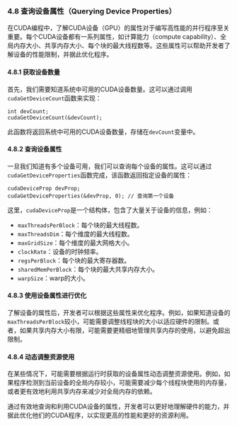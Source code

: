 ### 4.8 查询设备属性（Querying Device Properties）

在CUDA编程中，了解CUDA设备（GPU）的属性对于编写高性能的并行程序至关重要。每个CUDA设备都有一系列属性，如计算能力（compute capability）、全局内存大小、共享内存大小、每个块的最大线程数等。这些属性可以帮助开发者了解设备的性能限制，并据此优化程序。

#### 4.8.1 获取设备数量

首先，我们需要知道系统中可用的CUDA设备数量。这可以通过调用`cudaGetDeviceCount`函数来实现：

```cuda
int devCount;
cudaGetDeviceCount(&devCount);
```

此函数将返回系统中可用的CUDA设备数量，存储在`devCount`变量中。

#### 4.8.2 查询设备属性

一旦我们知道有多个设备可用，我们可以查询每个设备的属性。这可以通过`cudaGetDeviceProperties`函数完成，该函数返回指定设备的属性：

```cuda
cudaDeviceProp devProp;
cudaGetDeviceProperties(&devProp, 0); // 查询第一个设备
```

这里，`cudaDeviceProp`是一个结构体，包含了大量关于设备的信息，例如：

- `maxThreadsPerBlock`：每个块的最大线程数。
- `maxThreadsDim`：每个维度的最大线程数。
- `maxGridSize`：每个维度的最大网格大小。
- `clockRate`：设备的时钟频率。
- `regsPerBlock`：每个块的最大寄存器数。
- `sharedMemPerBlock`：每个块的最大共享内存大小。
- `warpSize`：warp的大小。

#### 4.8.3 使用设备属性进行优化

了解设备的属性后，开发者可以根据这些属性来优化程序。例如，如果知道设备的`maxThreadsPerBlock`较小，可能需要调整线程块的大小以适应硬件的限制。或者，如果共享内存大小有限，可能需要更精细地管理共享内存的使用，以避免超出限制。

#### 4.8.4 动态调整资源使用

在某些情况下，可能需要根据运行时获取的设备属性动态调整资源使用。例如，如果程序检测到当前设备的全局内存较小，可能需要减少每个线程块使用的内存量，或者更有效地利用共享内存来减少对全局内存的依赖。

通过有效地查询和利用CUDA设备的属性，开发者可以更好地理解硬件的能力，并据此优化他们的CUDA程序，以实现更高的性能和更好的资源利用。
